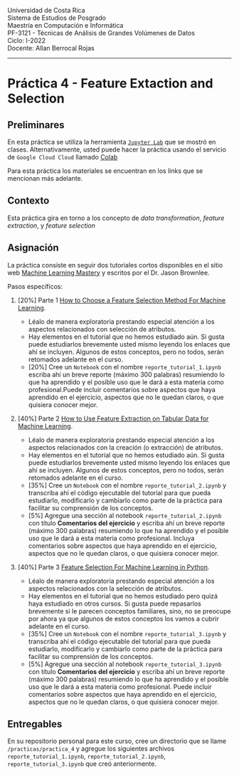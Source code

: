 
Universidad de Costa Rica  <br>
Sistema de Estudios de Posgrado <br>
Maestría en Computación e Informática <br>
PF-3121 - Técnicas de Análisis de Grandes Volúmenes de Datos <br>
Ciclo: I-2022 <br>
Docente: Allan Berrocal Rojas

---

# Práctica 4 - Feature Extaction and Selection


## Preliminares

En esta práctica se utiliza la herramienta [`Jupyter Lab`](https://jupyter.org/index.html) que se mostró en clases. Alternativamente, usted puede hacer la práctica usando el servicio de `Google Cloud Cloud` llamado [Colab](https://colab.research.google.com/github/tensorflow/examples/blob/master/courses/udacity_intro_to_tensorflow_for_deep_learning/l01c01_introduction_to_colab_and_python.ipynb#scrollTo=YHI3vyhv5p85)

Para esta práctica los materiales se encuentran en los links que se mencionan más adelante. 

## Contexto

Esta práctica gira en torno a los concepto de *data transformation*, *feature extraction*, y *feature selection* 

## Asignación

La práctica consiste en seguir dos tutoriales cortos disponibles en el sitio web [Machine Learning Mastery](https://machinelearningmastery.com/) y escritos por el Dr. Jason Brownlee. 

Pasos específicos:

1. [20%] Parte 1 [How to Choose a Feature Selection Method For Machine Learning](https://machinelearningmastery.com/feature-selection-with-real-and-categorical-data/). 
	- Léalo de manera exploratoria prestando especial atención a los aspectos relacionados con selección de atributos.     
	- Hay elementos en el tutorial que no hemos estudiado aún. Si gusta puede estudiarlos brevemente usted mismo leyendo los enlaces que ahí se incluyen. Algunos de estos conceptos, pero no todos, serán retomados adelante en el curso. 
	- [20%] Cree un `Notebook` con el nombre `reporte_tutorial_1.ipynb` escriba ahí un breve reporte (máximo 300 palabras) resumiendo lo que ha aprendido y el posible uso que le dará a esta materia como profesional.Puede incluir comentarios sobre aspectos que haya aprendido en el ejercicio, aspectos que no le quedan claros, o que quisiera conocer mejor.

2. [40%] Parte 2 [How to Use Feature Extraction on Tabular Data for Machine Learning](https://machinelearningmastery.com/feature-extraction-on-tabular-data/). 
	- Léalo de manera exploratoria prestando especial atención a los aspectos relacionados con la creación (o extracción) de atributos.     
	- Hay elementos en el tutorial que no hemos estudiado aún. Si gusta puede estudiarlos brevemente usted mismo leyendo los enlaces que ahí se incluyen. Algunos de estos conceptos, pero no todos, serán retomados adelante en el curso. 
	- [35%] Cree un `Notebook` con el nombre `reporte_tutorial_2.ipynb` y transcriba ahí el código ejecutable del tutorial para que pueda estudiarlo, modificarlo y cambiarlo como parte de la práctica para facilitar su comprensión de los conceptos.
	- [5%] Agregue una sección al notebook `reporte_tutorial_2.ipynb` con título __Comentarios del ejercicio__ y escriba ahí un breve reporte (máximo 300 palabras) resumiendo lo que ha aprendido y el posible uso que le dará a esta materia como profesional. Incluya comentarios sobre aspectos que haya aprendido en el ejercicio, aspectos que no le quedan claros, o que quisiera conocer mejor.


3. [40%] Parte 3 [Feature Selection For Machine Learning in Python](https://machinelearningmastery.com/feature-selection-machine-learning-python/). 
	- Léalo de manera exploratoria prestando especial atención a los aspectos relacionados con la selección de atributos.
	- Hay elementos en el tutorial que no hemos estudiado pero quizá haya estudiado en otros cursos. Si gusta puede repasarlos brevemente si le parecen conceptos familiares, sino, no se preocupe por ahora ya que algunos de estos conceptos los vamos a cubrir adelante en el curso. 
	- [35%] Cree un `Notebook` con el nombre `reporte_tutorial_3.ipynb` y transcriba ahí el código ejecutable del tutorial para que pueda estudiarlo, modificarlo y cambiarlo como parte de la práctica para facilitar su comprensión de los conceptos.
	- [5%] Agregue una sección al notebook `reporte_tutorial_3.ipynb` con título __Comentarios del ejercicio__ y escriba ahí un breve reporte (máximo 300 palabras) resumiendo lo que ha aprendido y el posible uso que le dará a esta materia como profesional. Puede incluir comentarios sobre aspectos que haya aprendido en el ejercicio, aspectos que no le quedan claros, o que quisiera conocer mejor.

## Entregables 

En su repositorio personal para este curso, cree un directorio que se llame `/practicas/practica_4` y agregue los siguientes archivos `reporte_tutorial_1.ipynb`, `reporte_tutorial_2.ipynb`, `reporte_tutorial_3.ipynb` que creó anteriormente.
